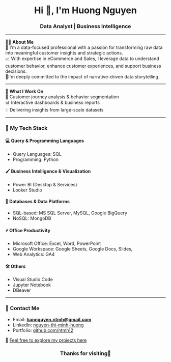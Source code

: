 <h1 align="center">Hi 👋, I'm Huong Nguyen</h1>
<h3 align="center">Data Analyst | Business Intelligence</h3>

---

💁‍♀️ **About Me**  
🎯 I'm a data-focused professional with a passion for transforming raw data into meaningful customer insights and strategic actions.  
📈 With expertise in eCommerce and Sales, I leverage data to understand customer behavior, enhance customer experiences, and support business decisions.  
🧠I'm deeply committed to the impact of narrative-driven data storytelling.

---

📌 **What I Work On**  
🔎 Customer journey analysis & behavior segmentation  
📊 Interactive dashboards & business reports  
💡 Delivering insights from large-scale datasets

---

### 🧰 My Tech Stack

#### 💻 Query & Programming Languages
- Query Languages: SQL
- Programming: Python

#### 🖌️ Business Intelligence & Visualization
- Power BI (Desktop & Services)  
- Looker Studio  

#### 🏢 Databases & Data Platforms
- SQL-based: MS SQL Server, MySQL, Google BigQuery
- NoSQL: MongoDB

#### ⚡ Office Productivity
- Microsoft Office: Excel, Word, PowerPoint
- Google Workspace: Google Sheets, Google Docs, Slides,
- Web Analytics: GA4

#### 🛠️ Others
- Visual Studio Code  
- Jupyter Notebook  
- DBeaver

---

### 📮 Contact Me

- Email: **hannguyen.ntmh@gmail.com**  
- LinkedIn: [nguyen-thi-minh-huong](https://www.linkedin.com/in/nguyen-thi-minh-huong)  
- Portfolio: [github.com/ntmh12](https://github.com/ntmh12)

🔗 [Feel free to explore my projects here](https://github.com/ntmh12/da-projects)  
<h3 align="center">Thanks for visiting🤗</h3>
